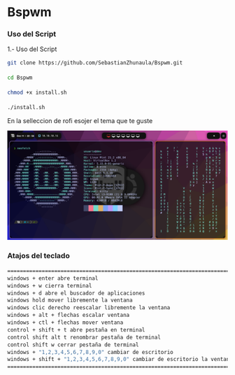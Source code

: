 # Bspwm

### Uso del Script

1.- Uso del Script

```bash
git clone https://github.com/SebastianZhunaula/Bspwm.git

cd Bspwm

chmod +x install.sh

./install.sh
```

En la selleccion de rofi esojer el tema que te guste

<p align="center">
    <img src="Fondo.png">
</p>

### Atajos del teclado

```bash
===========================================================================================================
windows + enter abre terminal
windows + w cierra terminal
windows + d abre el buscador de aplicaciones
windows hold mover libremente la ventana
windows clic derecho reescalar libremente la ventana
windows + alt + flechas escalar ventana
windows + ctl + flechas mover ventana
control + shift + t abre pestaña en terminal
control shift alt t renombrar pestaña de terminal
control shift w cerrar pestaña de terminal
windows + "1,2,3,4,5,6,7,8,9,0" cambiar de escritorio
windows + shift + "1,2,3,4,5,6,7,8,9,0" cambiar de escritorio la ventana actual al escritorio seleccionado
============================================================================================================
```
